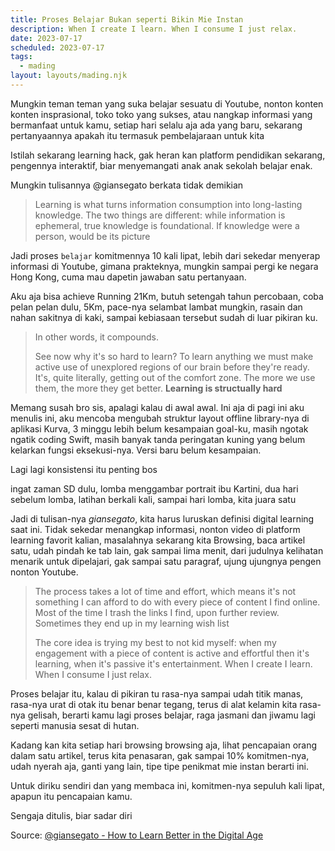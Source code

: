 ```yaml
---
title: Proses Belajar Bukan seperti Bikin Mie Instan
description: When I create I learn. When I consume I just relax.
date: 2023-07-17
scheduled: 2023-07-17
tags:
  - mading
layout: layouts/mading.njk
---
```


Mungkin teman teman yang suka belajar sesuatu di Youtube, nonton konten konten insprasional, toko toko yang sukses, atau nangkap informasi yang bermanfaat untuk kamu, setiap hari selalu aja ada yang baru, sekarang pertanyaannya apakah itu termasuk pembelajaraan untuk kita

Istilah sekarang learning hack, gak heran kan platform pendidikan sekarang, pengennya interaktif, biar menyemangati anak anak sekolah belajar enak.

Mungkin tulisannya @giansegato berkata tidak demikian

> Learning is what turns information consumption into long-lasting knowledge. The two things are different: while information is ephemeral, true knowledge is foundational. If knowledge were a person, would be its picture

Jadi proses `belajar` komitmennya 10 kali lipat, lebih dari sekedar menyerap informasi di Youtube, gimana prakteknya, mungkin sampai pergi ke negara Hong Kong, cuma mau dapetin jawaban satu pertanyaan. 

Aku aja bisa achieve Running 21Km, butuh setengah tahun percobaan, coba pelan pelan dulu, 5Km, pace-nya selambat lambat mungkin, rasain dan nahan sakitnya di kaki, sampai kebiasaan tersebut sudah di luar pikiran ku. 

> In other words, it compounds.
>
> See now why it's so hard to learn? To learn anything we must make active use of unexplored regions of our brain before they're ready. It's, quite literally, getting out of the comfort zone. The more we use them, the more they get better. **Learning is structually hard**

Memang susah bro sis, apalagi kalau di awal awal. Ini aja di pagi ini aku menulis ini, aku mencoba mengubah struktur layout offline library-nya di aplikasi Kurva, 3 minggu lebih belum kesampaian goal-ku, masih ngotak ngatik coding Swift, masih banyak tanda peringatan kuning yang belum kelarkan fungsi eksekusi-nya. Versi baru belum kesampaian.

Lagi lagi konsistensi itu penting bos

ingat zaman SD dulu, lomba menggambar portrait ibu Kartini, dua hari sebelum lomba, latihan berkali kali, sampai hari lomba, kita juara satu

Jadi di tulisan-nya *giansegato*, kita harus luruskan definisi digital learning saat ini. Tidak sekedar menangkap informasi, nonton video di platform learning favorit kalian, masalahnya sekarang kita Browsing, baca artikel satu, udah pindah ke tab lain, gak sampai lima menit, dari judulnya kelihatan menarik untuk dipelajari, gak sampai satu paragraf, ujung ujungnya pengen nonton Youtube.

> The process takes a lot of time and effort, which means it's not something I can afford to do with every piece of content I find online. Most of the time I trash the links I find, upon further review. Sometimes they end up in my learning wish list
>
> The core idea is trying my best to not kid myself: when my engagement with a piece of content is active and effortful then it's learning, when it's passive it's entertainment. When I create I learn. When I consume I just relax.

Proses belajar itu, kalau di pikiran tu rasa-nya sampai udah titik manas, rasa-nya urat di otak itu benar benar tegang, terus di alat kelamin kita rasa-nya gelisah, berarti kamu lagi proses belajar, raga jasmani dan jiwamu lagi seperti manusia sesat di hutan.

Kadang kan kita setiap hari browsing browsing aja, lihat pencapaian orang dalam satu artikel, terus kita penasaran, gak sampai 10% komitmen-nya, udah nyerah aja, ganti yang lain, tipe tipe penikmat mie instan berarti ini. 

Untuk diriku sendiri dan yang membaca ini, komitmen-nya sepuluh kali lipat, apapun itu pencapaian kamu.

Sengaja ditulis, biar sadar diri

Source: [@giansegato - How to Learn Better in the Digital Age](https://giansegato.com/essays/edutainment-is-not-learning)




